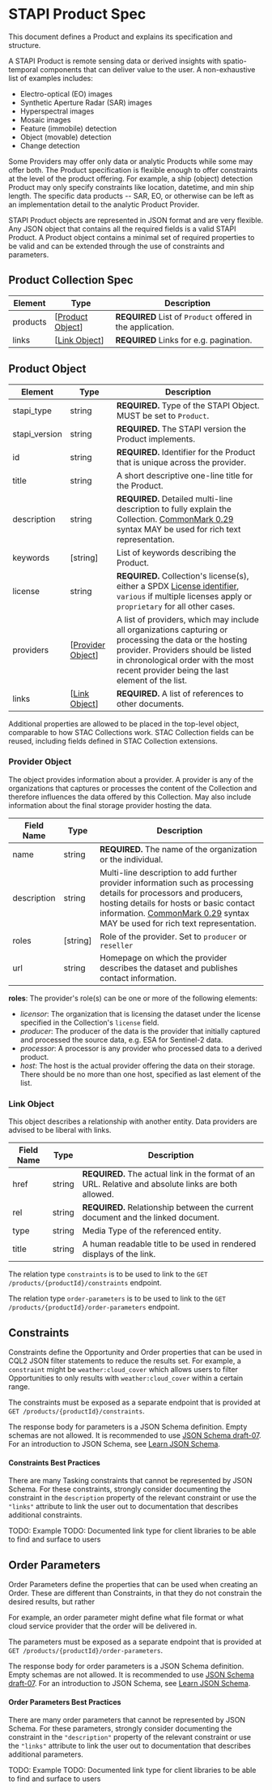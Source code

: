 
# STAPI Product Spec

This document defines a Product and explains its specification and structure.

A STAPI Product is remote sensing data or derived insights with spatio-temporal components that can deliver value to the user. A non-exhaustive list of examples includes:

- Electro-optical (EO) images
- Synthetic Aperture Radar (SAR) images
- Hyperspectral images
- Mosaic images
- Feature (immobile) detection
- Object (movable) detection
- Change detection

Some Providers may offer only data or analytic Products while some may offer both. The Product specification is flexible enough to offer constraints at the level of the product offering. For example, a ship (object) detection Product may only specify constraints like location, datetime, and min ship length. The specific data products -- SAR, EO, or otherwise can be left as an implementation detail to the analytic Product Provider.

STAPI Product objects are represented in JSON format and are very flexible. Any JSON object that contains all the required fields is a valid STAPI Product. A Product object contains a minimal set of required properties to be valid and can be extended through the use of constraints and parameters.

## Product Collection Spec

| Element       | Type    | Description |
| ---- | --- | --- |
| products | [[Product Object](#product-object)] | **REQUIRED** List of `Product` offered in the application. |
| links | [[Link Object](#link-object)] | **REQUIRED** Links for e.g. pagination. |


## Product Object 
| Element         | Type                                             | Description                                                  |
| --------------- | ------------------------------------------------ | ------------------------------------------------------------ |
| stapi_type   | string | **REQUIRED.** Type of the STAPI Object. MUST be set to `Product`.  |
| stapi_version   | string | **REQUIRED.** The STAPI version the Product implements. |
| id              | string                                           | **REQUIRED.** Identifier for the Product that is unique across the provider. |
| title           | string                                           | A short descriptive one-line title for the Product.       |
| description     | string                                           | **REQUIRED.** Detailed multi-line description to fully explain the Collection. [CommonMark 0.29](http://commonmark.org/) syntax MAY be used for rich text representation. |
| keywords        | \[string]                                        | List of keywords describing the Product.                  |
| license         | string                                           | **REQUIRED.** Collection's license(s), either a SPDX [License identifier](https://spdx.org/licenses/), `various` if multiple licenses apply or `proprietary` for all other cases. |
| providers       | \[[Provider Object](#provider-object)]           | A list of providers, which may include all organizations capturing or processing the data or the hosting provider. Providers should be listed in chronological order with the most recent provider being the last element of the list. |                |
| links           | \[[Link Object](#link-object)]                   | **REQUIRED.** A list of references to other documents.       |

Additional properties are allowed to be placed in the top-level object, comparable to how STAC Collections work. 
STAC Collection fields can be reused, including fields defined in STAC Collection extensions.

### Provider Object

The object provides information about a provider.
A provider is any of the organizations that captures or processes the content of the Collection
and therefore influences the data offered by this Collection.
May also include information about the final storage provider hosting the data.

| Field Name  | Type      | Description                                                  |
| ----------- | --------- | ------------------------------------------------------------ |
| name        | string    | **REQUIRED.** The name of the organization or the individual. |
| description | string    | Multi-line description to add further provider information such as processing details for processors and producers, hosting details for hosts or basic contact information. [CommonMark 0.29](http://commonmark.org/) syntax MAY be used for rich text representation. |
| roles       | \[string] | Role of the provider. Set to `producer` or `reseller`|
| url         | string    | Homepage on which the provider describes the dataset and publishes contact information. |

**roles**: The provider's role(s) can be one or more of the following elements:

- *licensor*: The organization that is licensing the dataset under the license specified in the Collection's `license` field.
- *producer*: The producer of the data is the provider that initially captured and processed the source data, e.g. ESA for Sentinel-2 data.
- *processor*: A processor is any provider who processed data to a derived product.
- *host*: The host is the actual provider offering the data on their storage.
  There should be no more than one host, specified as last element of the list.

### Link Object

This object describes a relationship with another entity. Data providers are advised to be liberal with links.

| Field Name | Type   | Description                                                  |
| ---------- | ------ | ------------------------------------------------------------ |
| href       | string | **REQUIRED.** The actual link in the format of an URL. Relative and absolute links are both allowed. |
| rel        | string | **REQUIRED.** Relationship between the current document and the linked document.  |
| type       | string | Media Type of the referenced entity. |
| title      | string | A human readable title to be used in rendered displays of the link. |

The relation type `constraints` is to be used to link to the `GET /products/{productId}/constraints` endpoint.

The relation type `order-parameters` is to be used to link to the `GET /products/{productId}/order-parameters` endpoint.

## Constraints

Constraints define the Opportunity and Order properties that can be used in CQL2 JSON filter statements  to reduce the results set.
For example, a `constraint` might be `weather:cloud_cover` which allows users to filter Opportunities to only results with `weather:cloud_cover` within a certain range. 

The constraints must be exposed as a separate endpoint that is provided at 
`GET /products/{productId}/constraints`.

The response body for parameters is a JSON Schema definition.
Empty schemas are not allowed.
It is recommended to use [JSON Schema draft-07](https://json-schema.org/specification-links.html#draft-7).
For an introduction to JSON Schema, see
[Learn JSON Schema](https://json-schema.org/learn/getting-started-step-by-step).

#### Constraints Best Practices

There are many Tasking constraints that cannot be represented by JSON Schema. For these constraints, strongly consider documenting the constraint in the `description` property of the relevant constraint or use the `"links"` attribute to link the user out to documentation that describes additional constraints.

TODO: Example
TODO: Documented link type for client libraries to be able to find and surface to users

## Order Parameters

Order Parameters define the properties that can be used when creating an Order. These are different
than Constraints, in that they do not constrain the desired results, but rather 

For example, an order parameter might define what file format or what cloud service provider that
the order will be delivered in.

The parameters must be exposed as a separate endpoint that is provided at 
`GET /products/{productId}/order-parameters`.

The response body for order parameters is a JSON Schema definition.
Empty schemas are not allowed.
It is recommended to use [JSON Schema draft-07](https://json-schema.org/specification-links.html#draft-7).
For an introduction to JSON Schema, see
[Learn JSON Schema](https://json-schema.org/learn/getting-started-step-by-step).

#### Order Parameters Best Practices

There are many order parameters that cannot be represented by JSON Schema. For these parameters, strongly consider documenting the constraint in the `"description"` property of the relevant constraint or use the `"links"` attribute to link the user out to documentation that describes additional parameters.

TODO: Example
TODO: Documented link type for client libraries to be able to find and surface to users
